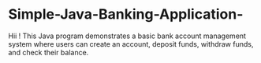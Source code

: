 # Simple-Java-Banking-Application-
Hii !
This Java program demonstrates a basic bank account management system where users can create an account, deposit funds, withdraw funds, and check their balance.
